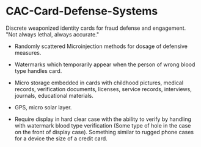 # CAC-Card-Defense-Systems
Discrete weaponized identity cards for fraud defense and engagement. "Not always lethal, always accurate." 

* Randomly scattered Microinjection methods for dosage of defensive measures.

* Watermarks which temporarily appear when the person of wrong blood type handles card.

* Micro storage embedded in cards with childhood pictures, medical records, verification documents, licenses, service records, interviews, journals, educational materials.

* GPS, micro solar layer.

* Require display in hard clear case with the ability to verify by handling with watermark blood type verification (Some type of hole in the case on the front of display case). Something similar to rugged phone cases for a device the size of a credit card.

